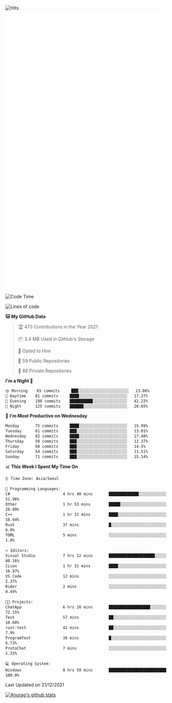 ![Hits](https://hits.seeyoufarm.com/api/count/incr/badge.svg?url=https%3A%2F%2Fgithub.com%2Fkokose1234&count_bg=%2379C83D&title_bg=%23555555&icon=apple.svg&icon_color=%23E7E7E7&title=hits&edge_flat=false)
<br/>
![Metrics](https://github.com/kokose1234/kokose1234/blob/main/github-metrics.svg)

<!--START_SECTION:waka-->
![Code Time](http://img.shields.io/badge/Code%20Time-348%20hrs%2014%20mins-blue)

![Lines of code](https://img.shields.io/badge/From%20Hello%20World%20I%27ve%20Written-8%20Million%20lines%20of%20code-blue)

**🐱 My GitHub Data** 

> 🏆 473 Contributions in the Year 2021
 > 
> 📦 3.4 MB Used in GitHub's Storage 
 > 
> 💼 Opted to Hire
 > 
> 📜 59 Public Repositories 
 > 
> 🔑 88 Private Repositories  
 > 
**I'm a Night 🦉** 

```text
🌞 Morning    65 commits     ███░░░░░░░░░░░░░░░░░░░░░░   13.86% 
🌆 Daytime    81 commits     ████░░░░░░░░░░░░░░░░░░░░░   17.27% 
🌃 Evening    198 commits    ██████████░░░░░░░░░░░░░░░   42.22% 
🌙 Night      125 commits    ██████░░░░░░░░░░░░░░░░░░░   26.65%

```
📅 **I'm Most Productive on Wednesday** 

```text
Monday       75 commits     ████░░░░░░░░░░░░░░░░░░░░░   15.99% 
Tuesday      61 commits     ███░░░░░░░░░░░░░░░░░░░░░░   13.01% 
Wednesday    82 commits     ████░░░░░░░░░░░░░░░░░░░░░   17.48% 
Thursday     58 commits     ███░░░░░░░░░░░░░░░░░░░░░░   12.37% 
Friday       68 commits     ███░░░░░░░░░░░░░░░░░░░░░░   14.5% 
Saturday     54 commits     ███░░░░░░░░░░░░░░░░░░░░░░   11.51% 
Sunday       71 commits     ███░░░░░░░░░░░░░░░░░░░░░░   15.14%

```


📊 **This Week I Spent My Time On** 

```text
⌚︎ Time Zone: Asia/Seoul

💬 Programming Languages: 
C#                       4 hrs 40 mins       █████████████░░░░░░░░░░░░   51.96% 
Other                    1 hr 53 mins        █████░░░░░░░░░░░░░░░░░░░░   20.99% 
C++                      1 hr 31 mins        ████░░░░░░░░░░░░░░░░░░░░░   16.94% 
Rust                     37 mins             █░░░░░░░░░░░░░░░░░░░░░░░░   6.9% 
TOML                     5 mins              ░░░░░░░░░░░░░░░░░░░░░░░░░   1.0%

🔥 Editors: 
Visual Studio            7 hrs 12 mins       ████████████████████░░░░░   80.16% 
CLion                    1 hr 31 mins        ████░░░░░░░░░░░░░░░░░░░░░   16.97% 
VS Code                  12 mins             ░░░░░░░░░░░░░░░░░░░░░░░░░   2.37% 
Rider                    2 mins              ░░░░░░░░░░░░░░░░░░░░░░░░░   0.49%

🐱‍💻 Projects: 
ChatApp                  6 hrs 28 mins       ██████████████████░░░░░░░   72.15% 
Test                     57 mins             ██░░░░░░░░░░░░░░░░░░░░░░░   10.68% 
rust-test                42 mins             ██░░░░░░░░░░░░░░░░░░░░░░░   7.9% 
ProgramTest              36 mins             █░░░░░░░░░░░░░░░░░░░░░░░░   6.73% 
ProtoChat                7 mins              ░░░░░░░░░░░░░░░░░░░░░░░░░   1.33%

💻 Operating System: 
Windows                  8 hrs 59 mins       █████████████████████████   100.0%

```


 Last Updated on 21/12/2021
<!--END_SECTION:waka-->

[![Anurag's github stats](https://github-readme-stats.vercel.app/api?username=kokose1234&theme=dracula)](https://github.com/anuraghazra/github-readme-stats)



	
